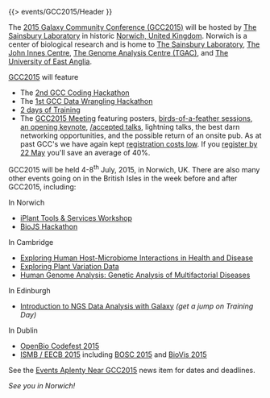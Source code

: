 {{> events/GCC2015/Header }}

The [2015 Galaxy Community Conference (GCC2015)](http://gcc2015.tsl.ac.uk/) will be hosted by [The Sainsbury Laboratory](http://tsl.ac.uk/) in historic [Norwich, United Kingdom](http://www.visitnorwich.co.uk/).  Norwich is a center of biological research and is home to [The Sainsbury Laboratory](http://www.tsl.ac.uk/), [The John Innes Centre](https://www.jic.ac.uk/), [The Genome Analysis Centre (TGAC)](http://www.tgac.ac.uk/), and [The University of East Anglia](http://www.uea.ac.uk/). 

[GCC2015](http://gcc2015.tsl.ac.uk/) will feature

* The [2nd GCC Coding Hackathon](http://gcc2015.tsl.ac.uk/hackathon)
* The [1st GCC Data Wrangling Hackathon](http://gcc2015.tsl.ac.uk/data-hackathon)
* [2 days of Training](http://gcc2015.tsl.ac.uk/Training-Day)
* The [GCC2015 Meeting](http://gcc2015.tsl.ac.uk/Conference) featuring posters, [birds-of-a-feather sessions](https://wiki.galaxyproject.org/Events/GCC2015/BoFs), [an opening keynote](http://gcc2015.tsl.ac.uk/keynote-speaker/), [/accepted talks](http://gcc2015.tsl.ac.uk/abstracts), lightning talks, the best darn networking opportunities, and the possible return of an onsite pub. As at past GCC's we have again kept [registration costs low](http://gcc2015.tsl.ac.uk/registration/). If you [register by 22 May](http://gcc2015.tsl.ac.uk/registration/) you'll save an average of 40%.

GCC2015 will be held 4-8<sup>th</sup> July, 2015, in Norwich, UK.  There are also many other events going on in the British Isles in the week before and after GCC2015, including:

 In Norwich 
* [iPlant Tools & Services Workshop](http://www.tgac.ac.uk/361_Division/training-programme/courses-workshops/tgac-events/iplant-tools-and-services/)
* [BioJS Hackathon](http://biojs.net/)

 In Cambridge
* [Exploring Human Host-Microbiome Interactions in Health and Disease](https://registration.hinxton.wellcome.ac.uk/display_info.asp?id=480)
* [Exploring Plant Variation Data](http://www.ebi.ac.uk/training/course/mining-plant-variation-data)
* [Human Genome Analysis: Genetic Analysis of Multifactorial Diseases](http://www.wellcome.ac.uk/Education-resources/Courses-and-conferences/Advanced-Courses-and-Scientific-Conferences/Advanced-Courses/WTX026851.htm)

 In Edinburgh
* [Introduction to NGS Data Analysis with Galaxy](https://genomics.ed.ac.uk/introduction-ngs-data-analysis-galaxy) *(get a jump on Training Day)*

 In Dublin
* [OpenBio Codefest 2015](http://www.open-bio.org/wiki/Codefest_2015)
* [ISMB / EECB 2015](http://www.iscb.org/ismbeccb2015) including [BOSC 2015](http://www.open-bio.org/wiki/BOSC_2015) and [BioVis 2015](http://www.biovis.net/)

See the [Events Aplenty Near GCC2015](/src/news/NearGCC2015/index.md) news item for dates and deadlines.

*See you in Norwich!*

